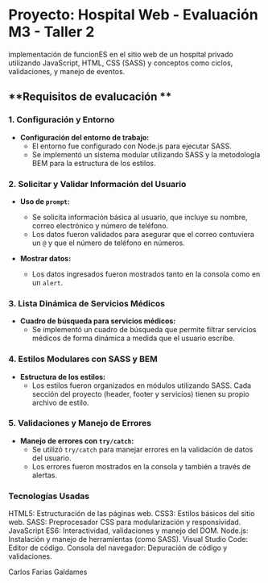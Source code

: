# Proyecto: Hospital Web - Evaluación M3 - Taller 2

implementación de funcionES en el sitio web de un hospital privado utilizando JavaScript, HTML, CSS (SASS) y conceptos como ciclos, validaciones, y manejo de eventos.

##
##

## **Requisitos de evalucación **

### **1. Configuración y Entorno**
- **Configuración del entorno de trabajo:**
  - El entorno fue configurado con Node.js para ejecutar SASS.
  - Se implementó un sistema modular utilizando SASS y la metodología BEM para la estructura de los estilos.

### **2. Solicitar y Validar Información del Usuario**
- **Uso de `prompt`:**
  - Se solicita información básica al usuario, que incluye su nombre, correo electrónico y número de teléfono.
  - Los datos fueron validados para asegurar que el correo contuviera un `@` y que el número de teléfono en números.

- **Mostrar datos:**
  - Los datos ingresados fueron mostrados tanto en la consola como en un `alert`.

### **3. Lista Dinámica de Servicios Médicos**
- **Cuadro de búsqueda para servicios médicos:**
  - Se implementó un cuadro de búsqueda que permite filtrar servicios médicos de forma dinámica a medida que el usuario escribe.

### **4. Estilos Modulares con SASS y BEM**
- **Estructura de los estilos:**
  - Los estilos fueron organizados en módulos utilizando SASS. Cada sección del proyecto (header, footer y servicios) tienen su propio archivo de estilo.

### **5. Validaciones y Manejo de Errores**
- **Manejo de errores con `try/catch`:**
  - Se utilizó `try/catch` para manejar errores en la validación de datos del usuario.
  - Los errores fueron mostrados en la consola y también a través de alertas.
 

### **Tecnologías Usadas**

HTML5: Estructuración de las páginas web.
CSS3: Estilos básicos del sitio web.
SASS: Preprocesador CSS para modularización y responsividad.
JavaScript ES6: Interactividad, validaciones y manejo del DOM.
Node.js: Instalación y manejo de herramientas (como SASS).
Visual Studio Code: Editor de código.
Consola del navegador: Depuración de código y validaciones.

Carlos Farias Galdames
